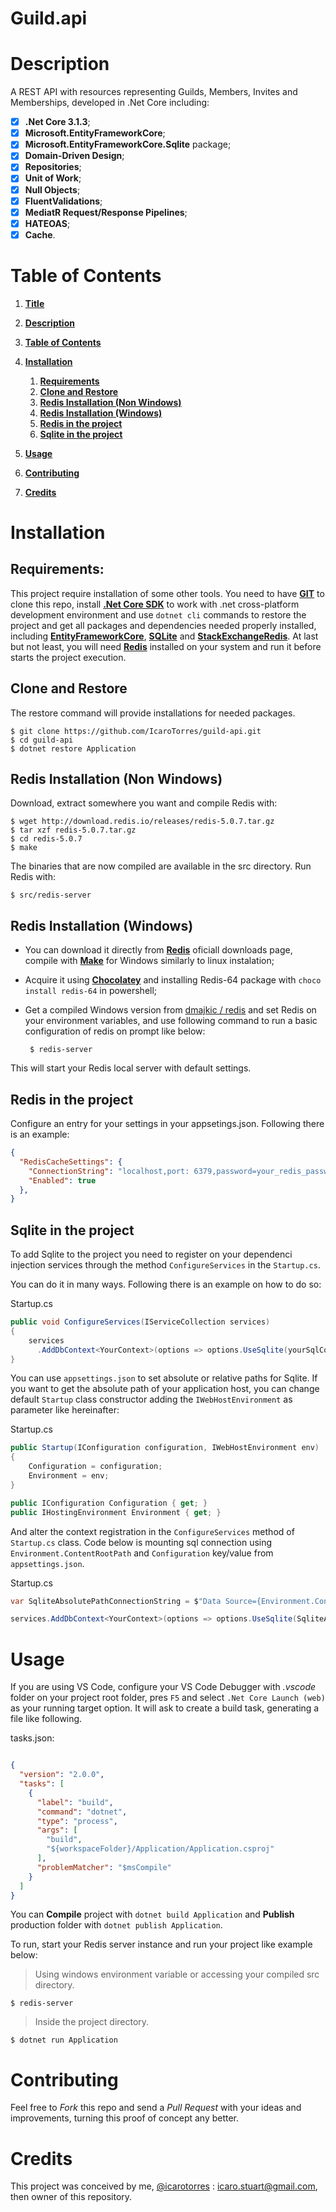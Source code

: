 # Guild.api

# Description

A REST API with resources representing Guilds, Members, Invites and Memberships, developed in .Net Core including:

- [x] **.Net Core 3.1.3**;
- [x] **Microsoft.EntityFrameworkCore**;
- [x] **Microsoft.EntityFrameworkCore.Sqlite** package;
- [x] **Domain-Driven Design**;
- [x] **Repositories**;
- [x] **Unit of Work**;
- [x] **Null Objects**;
- [x] **FluentValidations**;
- [x] **MediatR Request/Response Pipelines**;
- [x] **HATEOAS**;
- [x] **Cache**.

# Table of Contents

1. **[Title](#guildapi "Title")**
2. **[Description](#description "Description")**
3. **[Table of Contents](#table-of-contents "Table of Contents")**
4. **[Installation](#installation "Installation")**

    1. **[Requirements](#requirements "Requirements")**
    2. **[Clone and Restore](#clone-and-restore "Clone and Restore")**
    3. **[Redis Installation (Non Windows)](#redis-installation-non-windows "Redis Installation (Non Windows)")**
    4. **[Redis Installation (Windows)](#redis-installation-windows "Redis Installation (Windows)")**
    5. **[Redis in the project](#redis-in-the-project "Redis in the project")**
    6. **[Sqlite in the project](#sqlite-in-the-project "Sqlite in the project")**

5. **[Usage](#usage "Usage")**
6. **[Contributing](#contributing "Contributing")**
7. **[Credits](#credits "Credits")**

# Installation

## Requirements:

This project require installation of some other tools. You need to have **[GIT](https://git-scm.com/downloads "git downloads")** to clone this repo, install **[.Net Core SDK](https://dotnet.microsoft.com/download "microsoft downloads")** to work with .net cross-platform development environment and use `dotnet cli` commands to restore the project and get all packages and dependencies needed properly installed, including **[EntityFrameworkCore](https://www.nuget.org/packages/Microsoft.EntityFrameworkCore/ "nuget gallery")**, **[SQLite](https://www.nuget.org/packages/System.Data.SQLite "nuget gallery")** and **[StackExchangeRedis](https://www.nuget.org/packages/Microsoft.Extensions.Caching.StackExchangeRedis "nuget gallery")**. At last but not least, you will need **[Redis](https://redis.io/download "redis downloads")** installed on your system and run it before starts the project execution.

## Clone and Restore

The restore command will provide installations for needed packages.

    $ git clone https://github.com/IcaroTorres/guild-api.git
    $ cd guild-api
    $ dotnet restore Application

## Redis Installation (Non Windows)

Download, extract somewhere you want and compile Redis with:

    $ wget http://download.redis.io/releases/redis-5.0.7.tar.gz
    $ tar xzf redis-5.0.7.tar.gz
    $ cd redis-5.0.7
    $ make

The binaries that are now compiled are available in the src directory. Run Redis with:

    $ src/redis-server

## Redis Installation (Windows)

 - You can download it directly from **[Redis](https://redis.io/download "redis downloads")** oficiall downloads page, compile with **[Make](http://gnuwin32.sourceforge.net/packages/make.htm "Make page")** for Windows similarly to linux instalation;
 - Acquire it using **[Chocolatey](https://chocolatey.org/install "Chocolatey")** and installing Redis-64 package with `choco install redis-64` in powershell;
 - Get a compiled Windows version from [dmajkic / redis](https://github.com/dmajkic/redis/downloads "github dmajkic/redis download packages") and set Redis on your environment variables, and use following command to run a basic configuration of redis on prompt like below:
 
 		$ redis-server

This will start your Redis local server with default settings.

## Redis in the project

Configure an entry for your settings in your appsetings.json. Following there is an example:

```json
{
  "RedisCacheSettings": {
    "ConnectionString": "localhost,port: 6379,password=your_redis_password!",
    "Enabled": true
  },
}
```

## Sqlite in the project

To add Sqlite to the project you need to register on your dependenci injection services through the method `ConfigureServices` in the `Startup.cs`.

You can do it in many ways. Following there is an example on how to do so:

Startup.cs

```c#
public void ConfigureServices(IServiceCollection services)
{
    services
      .AddDbContext<YourContext>(options => options.UseSqlite(yourSqlConnectionString));
}
```

You can use `appsettings.json` to set absolute or relative paths for Sqlite. If you want to get the absolute path of your application host, you can change default `Startup` class constructor adding the `IWebHostEnvironment` as parameter like hereinafter:

Startup.cs

```c#
public Startup(IConfiguration configuration, IWebHostEnvironment env)
{
    Configuration = configuration;
    Environment = env;
}

public IConfiguration Configuration { get; }
public IHostingEnvironment Environment { get; }
```

And alter the context registration in the `ConfigureServices` method of `Startup.cs` class. Code below is mounting sql connection using `Environment.ContentRootPath` and `Configuration` key/value from `appsettings.json`.


Startup.cs

```c#
var SqliteAbsolutePathConnectionString = $"Data Source={Environment.ContentRootPath}\\{Configuration["SqliteSettings:SourceName"]}";

services.AddDbContext<YourContext>(options => options.UseSqlite(SqliteAbsolutePathConnectionString));
```

#  Usage

If you are using VS Code, configure your VS Code Debugger with _.vscode_ folder on your project root folder, pres `F5` and select `.Net Core Launch (web)` as your running target option. It will ask to create a build task, generating a file like following.

tasks.json:

```json

{
  "version": "2.0.0",
  "tasks": [
    {
      "label": "build",
      "command": "dotnet",
      "type": "process",
      "args": [
        "build",
        "${workspaceFolder}/Application/Application.csproj"
      ],
      "problemMatcher": "$msCompile"
    }
  ]
}
```

You can **Compile** project with `dotnet build Application` and **Publish** production folder with `dotnet publish Application`.

To run, start your Redis server instance and run your project like example below:

> Using windows environment variable or accessing your compiled src directory.

    $ redis-server

> Inside the project directory.

    $ dotnet run Application

# Contributing

Feel free to *Fork* this repo and send a *Pull Request* with your ideas and improvements, turning this proof of concept any better.

# Credits

This project was conceived by me, [@icarotorres](https://github.com/icarotorres "author's profile") : icaro.stuart@gmail.com, then owner of this repository.
